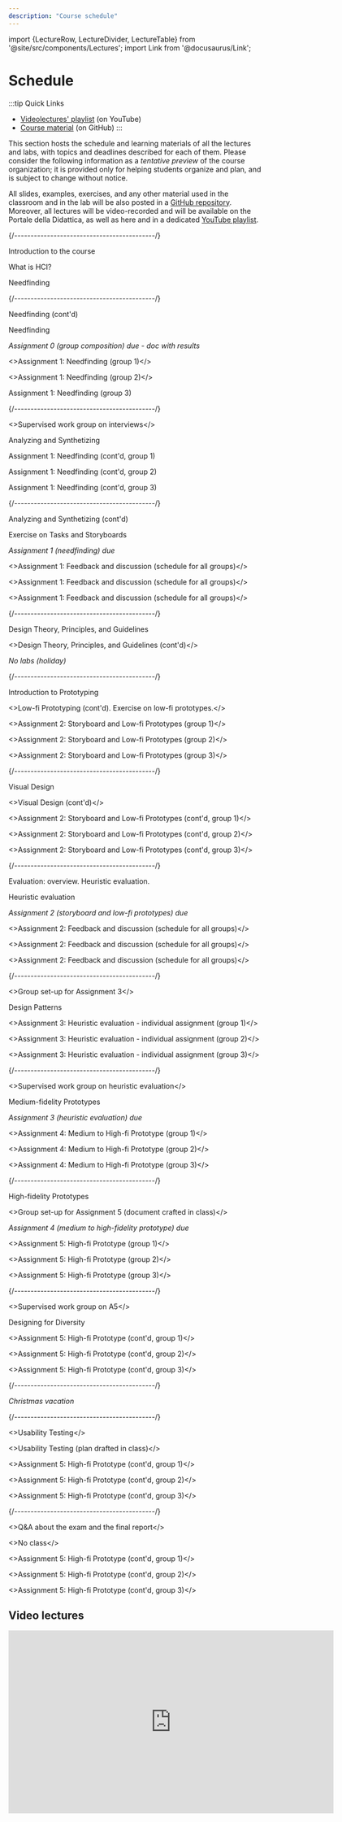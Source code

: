 ```yaml
---
description: "Course schedule"
---
```


import {LectureRow, LectureDivider, LectureTable} from '@site/src/components/Lectures';
import Link from '@docusaurus/Link';


# Schedule

:::tip Quick Links
* [Videolectures' playlist](https://www.youtube.com/playlist?list=PLs7DWGc_wmwRwGT5u9W9TKenphrJKtDss) (on YouTube)
* [Course material](https://github.com/polito-hci-2023/materials) (on GitHub)
:::

This section hosts the schedule and learning materials of all the lectures and labs, with topics and deadlines described for each of them. Please consider the following information as a _tentative preview_ of the course organization; it is provided only for helping students organize and plan, and is subject to change without notice.

All slides, examples, exercises, and any other material used in the classroom and in the lab will be also posted in a [GitHub repository](https://github.com/polito-hci-2023/materials). Moreover, all lectures will be video-recorded and will be available on the Portale della Didattica, as well as here and in a dedicated [YouTube playlist](https://www.youtube.com/playlist?list=PLs7DWGc_wmwRwGT5u9W9TKenphrJKtDss).

<LectureTable defaultTeacher="Luigi De Russis" defaultType="Lecture" showMaterial={false} language='EN'>

<LectureDivider topic='Week 01'/>{/*-------------------------------------------*/}

<LectureRow
    date="02/10/2023" time="14:30-16:00"
    video="https://youtu.be/S6_VuAk8taA"
    >
    <Link to="https://polito-hci-2023.github.io/materials/slides/00-intro.pdf" title="Course introduction slides in PDF">Introduction to the course</Link>
</LectureRow>

<LectureRow 
    date="03/10/2023" time="17:30-19:00"
    video="https://youtu.be/wWwFxNahoTA"
    >
    <Link to="https://polito-hci-2023.github.io/materials/slides/01-whatisHCI.pdf" title="Slides on introduction to HCI in PDF">What is HCI?</Link>
</LectureRow>

<LectureRow
    date="04/10/2023" time="13:00-14:30"
    video="https://youtu.be/9_OdwSfnElM"
    >
    <Link to="https://polito-hci-2023.github.io/materials/slides/02-needfinding.pdf" title="Needfinding slides in PDF">Needfinding</Link>
</LectureRow>

<LectureDivider topic='Week 02'/>{/*-------------------------------------------*/}

<LectureRow
    date="09/10/2023" time="14:30-16:00"
    video="https://youtu.be/wu4ASikBZZ8"
    >
    <span>Needfinding (cont'd)</span>
</LectureRow>

<LectureRow 
    date="10/10/2023" time="17:30-19:00" type="Exercise"
    video="https://youtu.be/uynZynu7EKE"
    >
    <Link to="https://polito-hci-2023.github.io/materials/slides/02b-needfinding-exercise.pdf" title="Exercise on needfinding">Needfinding</Link>
</LectureRow>

<LectureRow variant='success'
    date="10/10/2023" time="EOD" type="" teacher=""
    >
    <em>Assignment 0 (group composition) due - <Link to="https://docs.google.com/spreadsheets/d/1onS_mR75WWrs4NwDaIapE9KAfhRxd1jm8KXIem5h_nY" title="Groups-Themes match">doc with results</Link></em>
</LectureRow>

<LectureRow 
    date="11/10/2023" time="13:00-14:30" type="Lab" teacher="Alberto Monge Roffarello"
    >
    <><Link to="https://polito-hci-2023.github.io/materials/assignments/A1-needfinding.pdf" title="First assignment">Assignment 1: Needfinding</Link> (<Link to="https://docs.google.com/spreadsheets/d/1onS_mR75WWrs4NwDaIapE9KAfhRxd1jm8KXIem5h_nY" title="Groups-Themes match">group 1</Link>)</>
</LectureRow>

<LectureRow 
    date="11/10/2023" time="14:30-16:00" type="Lab" 
    >
    <><Link to="https://polito-hci-2023.github.io/materials/assignments/A1-needfinding.pdf" title="First assignment">Assignment 1: Needfinding</Link> (<Link to="https://docs.google.com/spreadsheets/d/1onS_mR75WWrs4NwDaIapE9KAfhRxd1jm8KXIem5h_nY" title="Groups-Themes match">group 2</Link>)</>
</LectureRow>

<LectureRow 
    date="11/10/2023" time="16:00-17:30" type="Lab" teacher="Tommaso Calò"
    ><Link to="https://polito-hci-2023.github.io/materials/assignments/A1-needfinding.pdf" title="First assignment">Assignment 1: Needfinding</Link> (<Link to="https://docs.google.com/spreadsheets/d/1onS_mR75WWrs4NwDaIapE9KAfhRxd1jm8KXIem5h_nY" title="Groups-Themes match">group 3</Link>)</LectureRow>

<LectureDivider topic='Week 03'/>{/*-------------------------------------------*/}

<LectureRow
    date="16/10/2023" time="14:30-16:00" type="Exercise"
    >
    <>Supervised work group on interviews</>
</LectureRow>

<LectureRow 
    date="17/10/2023" time="17:30-19:00"
    video="https://youtu.be/FAj3r1CTtkI"
    >
    <Link to="https://polito-hci-2023.github.io/materials/slides/03-analyzing.pdf" title="Task analysis, scenarios, and storyboards (PDF)">Analyzing and Synthetizing</Link>
</LectureRow>

<LectureRow 
    date="18/10/2023" time="13:00-14:30" type="Lab" teacher="Alberto Monge Roffarello"
    >Assignment 1: Needfinding (cont'd, group 1)</LectureRow>

<LectureRow 
    date="18/10/2023" time="14:30-16:00" type="Lab" teacher="Alberto Monge Roffarello"
    >Assignment 1: Needfinding (cont'd, group 2)</LectureRow>

<LectureRow 
    date="18/10/2023" time="16:00-17:30" type="Lab" teacher="Tommaso Calò"
    >Assignment 1: Needfinding (cont'd, group 3)</LectureRow>

<LectureDivider topic='Week 04'/>{/*-------------------------------------------*/}

<LectureRow
    date="23/10/2023" time="14:30-16:00"
    video="https://youtu.be/vpZgjmfiSPQ"
    >Analyzing and Synthetizing (cont'd)</LectureRow>

<LectureRow 
    date="24/10/2023" time="17:30-19:00" type="Exercise"
    video="https://youtu.be/OsPlTPsB2Oo"
    >
    <Link to="https://polito-hci-2023.github.io/materials/slides/03b-analyzing-exercise.pdf" title="Exercise on tasks and storyboards (PDF)">Exercise on Tasks and Storyboards</Link>
</LectureRow>

<LectureRow variant="success" date="24/10/2023" time="EOD" teacher="" type="">
    <em>Assignment 1 (needfinding) due</em>
</LectureRow>

<LectureRow 
    date="25/10/2023" time="13:00-14:30" type="Lab" teacher="All"
    >
    <>Assignment 1: Feedback and discussion (<Link to="https://docs.google.com/spreadsheets/d/1NngPG8eniNBA2pFE4qbOaYt1zSBjm6HF8UrwcEfHo_w" title="Schedule for the feedback session">schedule for all groups</Link>)</>
</LectureRow>

<LectureRow 
    date="25/10/2023" time="14:30-16:00" type="Lab" teacher="All"
    >
    <>Assignment 1: Feedback and discussion (<Link to="https://docs.google.com/spreadsheets/d/1NngPG8eniNBA2pFE4qbOaYt1zSBjm6HF8UrwcEfHo_w" title="Schedule for the feedback session">schedule for all groups</Link>)</>
</LectureRow>

<LectureRow 
    date="25/10/2023" time="16:00-17:30" type="Lab" teacher="All"
    >
    <>Assignment 1: Feedback and discussion (<Link to="https://docs.google.com/spreadsheets/d/1NngPG8eniNBA2pFE4qbOaYt1zSBjm6HF8UrwcEfHo_w" title="Schedule for the feedback session">schedule for all groups</Link>)</>
</LectureRow>

<LectureDivider topic='Week 05'/>{/*-------------------------------------------*/}

<LectureRow
    date="30/10/2023" time="14:30-16:00"
    video="https://youtu.be/q92i5Z-uiuI"
    >
    <Link to="https://polito-hci-2023.github.io/materials/slides/04-design-principles.pdf" title="Design theories, principles, and guidelines (PDF)">Design Theory, Principles, and Guidelines</Link>
</LectureRow>

<LectureRow 
    date="31/10/2023" time="17:30-19:00"
    video="https://youtu.be/X01UHPrYTAs"
    >
    <>Design Theory, Principles, and Guidelines (cont'd)</>
</LectureRow>

<LectureRow date="01/11/2023" variant="warning" type="" teacher=""
    >
    <em>No labs (holiday)</em>
</LectureRow>

<LectureDivider topic='Week 06'/>{/*-------------------------------------------*/}

<LectureRow
    date="06/11/2023" time="14:30-16:00"
    video="https://youtu.be/Fp8LKOxVI5s"
    >
    <Link to="https://polito-hci-2023.github.io/materials/slides/05-low-fi-prototypes.pdf" title="Prototyping">Introduction to Prototyping</Link>
</LectureRow>

<LectureRow 
    date="07/11/2023" time="17:30-19:00" type="Exercise"
    video="https://youtu.be/8ZqCF5ud4z4"
    >
    <>Low-fi Prototyping (cont'd). <Link to="https://polito-hci-2023.github.io/materials/slides/05b-low-fi-prototypes-exercise.pdf" title="Critique of low-fi prototypes">Exercise on low-fi prototypes</Link>.</>
</LectureRow>

<LectureRow 
    date="08/11/2023" time="13:00-14:30" type="Lab" teacher="Alberto Monge Roffarello"
    >
    <><Link to="https://polito-hci-2023.github.io/materials/assignments/A2-storyboard-paper-prototypes.pdf" title="Second assignment">Assignment 2: Storyboard and Low-fi Prototypes</Link> (group 1)</>
</LectureRow>

<LectureRow 
    date="08/11/2023" time="14:30-16:00" type="Lab" teacher="Luigi De Russis"
    >
    <><Link to="https://polito-hci-2023.github.io/materials/assignments/A2-storyboard-paper-prototypes.pdf" title="Second assignment">Assignment 2: Storyboard and Low-fi Prototypes</Link> (group 2)</>
</LectureRow>

<LectureRow 
    date="08/11/2023" time="16:00-17:30" type="Lab" teacher="Tommaso Calò"
    >
    <><Link to="https://polito-hci-2023.github.io/materials/assignments/A2-storyboard-paper-prototypes.pdf" title="Second assignment">Assignment 2: Storyboard and Low-fi Prototypes</Link> (group 3)</>
</LectureRow>

<LectureDivider topic='Week 07'/>{/*-------------------------------------------*/}

<LectureRow
    date="13/11/2023" time="14:30-16:00"
    video="https://youtu.be/R5C_xz_lZtA"
    >
    <Link to="https://polito-hci-2023.github.io/materials/slides/06-visualdesign.pdf" title="Visual design and navigation">Visual Design</Link>
</LectureRow>

<LectureRow 
    date="14/11/2023" time="17:30-19:00"
    video="https://youtu.be/JrBcXjsqmmo"
    >
    <>Visual Design (cont'd)</>
</LectureRow>

<LectureRow 
    date="15/11/2023" time="13:00-14:30" type="Lab" teacher="Alberto Monge Roffarello"
    >
    <>Assignment 2: Storyboard and Low-fi Prototypes (cont'd, group 1)</>
</LectureRow>

<LectureRow 
    date="15/11/2023" time="14:30-16:00" type="Lab" teacher="Luigi De Russis"
    >
    <>Assignment 2: Storyboard and Low-fi Prototypes (cont'd, group 2)</>
</LectureRow>

<LectureRow 
    date="15/11/2023" time="16:00-17:30" type="Lab" teacher="Tommaso Calò"
    >
    <>Assignment 2: Storyboard and Low-fi Prototypes (cont'd, group 3)</>
</LectureRow>

<LectureDivider topic='Week 08'/>{/*-------------------------------------------*/}

<LectureRow
    date="20/11/2023" time="14:30-16:00" 
    video="https://youtu.be/xQQ3f9DV5Lo"
    teacher="Alberto Monge Roffarello"
    >
    <Link to="https://polito-hci-2023.github.io/materials/slides/07-heuristic-evaluation.pdf" title="Evaluation: Introduction and Heuristics">Evaluation: overview. Heuristic evaluation.</Link>
</LectureRow>

<LectureRow 
    date="21/11/2023" time="17:30-19:00"
    video="https://youtu.be/PwfQyt2ASwo"
    type="Exercise" teacher="Alberto Monge Roffarello"
    >
    <Link to="https://polito-hci-2023.github.io/materials/slides/07b-heuristic-evaluation-exercise.pdf" title="Exercise on Heuristic Evaluation">Heuristic evaluation</Link>
</LectureRow>

<LectureRow variant="success" date="21/11/2023" time="EOD" teacher="" type="">
    <em>Assignment 2 (storyboard and low-fi prototypes) due</em>
</LectureRow>

<LectureRow 
    date="22/11/2023" time="13:00-14:30" type="Lab" teacher="All"
    >
    <>Assignment 2: Feedback and discussion (<Link to="https://docs.google.com/spreadsheets/d/1W5maJ0hBiGLfgS_EttpQQM7CYw0moe1t9BIubdS7o5Y">schedule for all groups</Link>)</>
</LectureRow>

<LectureRow 
    date="22/11/2023" time="14:30-16:00" type="Lab" teacher="All"
    >
    <>Assignment 2: Feedback and discussion (<Link to="https://docs.google.com/spreadsheets/d/1W5maJ0hBiGLfgS_EttpQQM7CYw0moe1t9BIubdS7o5Y">schedule for all groups</Link>)</>
</LectureRow>

<LectureRow 
    date="22/11/2023" time="16:00-17:30" type="Lab" teacher="All"
    >
    <>Assignment 2: Feedback and discussion (<Link to="https://docs.google.com/spreadsheets/d/1W5maJ0hBiGLfgS_EttpQQM7CYw0moe1t9BIubdS7o5Y">schedule for all groups</Link>)</>
</LectureRow>

<LectureDivider topic='Week 09'/>{/*-------------------------------------------*/}

<LectureRow
    date="27/11/2023" time="14:30-16:00" type="Exercise" teacher="Alberto Monge Roffarello"
    >
    <>Group set-up for Assignment 3</>
</LectureRow>

<LectureRow 
    date="28/11/2023" time="17:30-19:00" teacher="Alberto Monge Roffarello"
    video="https://youtu.be/KWKWM-7V8to"
    >
    <Link to="https://polito-hci-2023.github.io/materials/slides/08-design-patterns.pdf" title="Design Patterns">Design Patterns</Link>
</LectureRow>

<LectureRow 
    date="29/11/2023" time="13:00-14:30" type="Lab" teacher="Alberto Monge Roffarello"
    >
    <><Link to="https://polito-hci-2023.github.io/materials/assignments/A3-heuristic-evaluation.pdf" title="Third assignment">Assignment 3: Heuristic evaluation - individual assignment</Link> (group 1)</>
</LectureRow>

<LectureRow 
    date="29/11/2023" time="14:30-16:00" type="Lab" teacher="Alberto Monge Roffarello"
    >
    <><Link to="https://polito-hci-2023.github.io/materials/assignments/A3-heuristic-evaluation.pdf" title="Third assignment">Assignment 3: Heuristic evaluation - individual assignment</Link> (group 2)</>
</LectureRow>

<LectureRow 
    date="29/11/2023" time="16:00-17:30" type="Lab" teacher="Tommaso Calò"
    >
    <><Link to="https://polito-hci-2023.github.io/materials/assignments/A3-heuristic-evaluation.pdf" title="Third assignment">Assignment 3: Heuristic evaluation - individual assignment</Link> (group 3)</>
</LectureRow>

<LectureDivider topic='Week 10'/>{/*-------------------------------------------*/}

<LectureRow
    date="04/12/2023" time="14:30-16:00" type="Exercise" teacher="Tommaso Calò"
    >
    <>Supervised work group on heuristic evaluation</>
</LectureRow>

<LectureRow 
    date="05/12/2023" time="17:30-19:00" teacher="Alberto Monge Roffarello"
    video="https://youtu.be/Zv-fkhRltIw"
    >
      <Link to="https://polito-hci-2023.github.io/materials/slides/09-mid-fi-prototypes.pdf" title="Medium fidelity prototypes">Medium-fidelity Prototypes</Link>
</LectureRow>

<LectureRow variant="success" date="05/12/2023" time="EOD" teacher="" type="">
    <em>Assignment 3 (heuristic evaluation) due</em>
</LectureRow>

<LectureRow 
    date="06/12/2023" time="13:00-14:30" type="Lab" teacher="Alberto Monge Roffarello"
    >
    <><Link to="https://polito-hci-2023.github.io/materials/assignments/A4-mid-to-hi-fidelity.pdf" title="Fourth assignment">Assignment 4: Medium to High-fi Prototype</Link> (group 1)</>
</LectureRow>

<LectureRow 
    date="06/12/2023" time="14:30-16:00" type="Lab" teacher="Alberto Monge Roffarello"
    >
    <><Link to="https://polito-hci-2023.github.io/materials/assignments/A4-mid-to-hi-fidelity.pdf" title="Fourth assignment">Assignment 4: Medium to High-fi Prototype</Link> (group 2)</>
</LectureRow>

<LectureRow 
    date="06/12/2023" time="16:00-17:30" type="Lab" teacher="Tommaso Calò"
    >
    <><Link to="https://polito-hci-2023.github.io/materials/assignments/A4-mid-to-hi-fidelity.pdf" title="Fourth assignment">Assignment 4: Medium to High-fi Prototype</Link> (group 3)</>
</LectureRow>

<LectureDivider topic='Week 11'/>{/*-------------------------------------------*/}

<LectureRow
    date="11/12/2023" time="14:30-16:00"
    video="https://youtu.be/4u3bjH1CQ_U"
    >
     <Link to="https://polito-hci-2023.github.io/materials/slides/10-hi-fi-prototypes.pdf" title="High fidelity prototypes">High-fidelity Prototypes</Link>
</LectureRow>

<LectureRow 
    date="12/12/2023" time="17:30-19:00" type="Exercise"
    >
    <>Group set-up for Assignment 5 (<Link to="https://polito-hci-2023.github.io/materials/slides/10a-tech-choices.pdf" title="Options for implementing the hi-fi prototypes">document crafted in class</Link>)</>
</LectureRow>

<LectureRow variant="success" date="12/12/2023" time="EOD" teacher="" type="">
    <em>Assignment 4 (medium to high-fidelity prototype) due</em>
</LectureRow>

<LectureRow 
    date="13/12/2023" time="13:00-14:30" type="Lab" teacher="Alberto Monge Roffarello"
    >
    <><Link to="https://polito-hci-2023.github.io/materials/assignments/A5-high-fidelity-prototype.pdf" title="Fifth assignment">Assignment 5: High-fi Prototype</Link> (group 1)</>
</LectureRow>

<LectureRow 
    date="13/12/2023" time="14:30-16:00" type="Lab"
    >
    <><Link to="https://polito-hci-2023.github.io/materials/assignments/A5-high-fidelity-prototype.pdf" title="Fifth assignment">Assignment 5: High-fi Prototype</Link> (group 2)</>
</LectureRow>

<LectureRow 
    date="13/12/2023" time="16:00-17:30" type="Lab" teacher="Tommaso Calò"
    >
    <><Link to="https://polito-hci-2023.github.io/materials/assignments/A5-high-fidelity-prototype.pdf" title="Fifth assignment">Assignment 5: High-fi Prototype</Link> (group 3)</>
</LectureRow>

<LectureDivider topic='Week 12'/>{/*-------------------------------------------*/}

<LectureRow
    date="18/12/2023" time="14:30-16:00" teacher="Alberto Monge Roffarello"
    >
    <>Supervised work group on A5</>
</LectureRow>

<LectureRow 
    date="19/12/2023" time="17:30-19:00"
    video="https://youtu.be/o7P2PCKzous"
    >
    <Link to="https://polito-hci-2023.github.io/materials/slides/11-designing-diversity.pdf" title="Inclusive and universal design">Designing for Diversity</Link>
</LectureRow>

<LectureRow 
    date="20/12/2023" time="13:00-14:30" type="Lab" teacher="Alberto Monge Roffarello"
    >
    <>Assignment 5: High-fi Prototype (cont'd, group 1)</>
</LectureRow>

<LectureRow 
    date="20/12/2023" time="14:30-16:00" type="Lab"
    >
    <>Assignment 5: High-fi Prototype (cont'd, group 2)</>
</LectureRow>

<LectureRow 
    date="20/12/2023" time="16:00-17:30" type="Lab" teacher="Tommaso Calò"
    >
    <>Assignment 5: High-fi Prototype (cont'd, group 3)</>
</LectureRow>

<LectureDivider />{/*-------------------------------------------*/}

<LectureRow variant="warning" teacher="" type="">
    <em>Christmas vacation</em>
</LectureRow>

<LectureDivider topic='Week 13'/>{/*-------------------------------------------*/}

<LectureRow
    date="08/01/2024" time="14:30-16:00"
    >
    <>Usability Testing</>
</LectureRow>

<LectureRow 
    date="09/01/2024" time="17:30-19:00" type="Exercise"
    >
    <>Usability Testing (plan drafted in class)</>
</LectureRow>

<LectureRow 
    date="10/01/2024" time="13:00-14:30" type="Lab" teacher="Luigi De Russis"
    >
    <>Assignment 5: High-fi Prototype (cont'd, group 1)</>
</LectureRow>

<LectureRow 
    date="10/01/2024" time="14:30-16:00" type="Lab"
    >
    <>Assignment 5: High-fi Prototype (cont'd, group 2)</>
</LectureRow>

<LectureRow 
    date="10/01/2024" time="16:00-17:30" type="Lab" teacher="Tommaso Calò"
    >
    <>Assignment 5: High-fi Prototype (cont'd, group 3)</>
</LectureRow>

<LectureDivider topic='Week 14'/>{/*-------------------------------------------*/}

<LectureRow
    date="15/01/2024" time="14:30-16:00"
    >
    <>Q&A about the exam and the final report</>
</LectureRow>

<LectureRow 
    date="16/01/2024" time="17:30-19:00" type="" variant="warning"
    >
    <>No class</>
</LectureRow>

<LectureRow 
    date="17/01/2024" time="13:00-14:30" type="Lab"
    >
    <>Assignment 5: High-fi Prototype (cont'd, group 1)</>
</LectureRow>

<LectureRow 
    date="17/01/2024" time="14:30-16:00" type="Lab"
    >
    <>Assignment 5: High-fi Prototype (cont'd, group 2)</>
</LectureRow>

<LectureRow 
    date="17/01/2024" time="16:00-17:30" type="Lab" teacher="Tommaso Calò"
    >
    <>Assignment 5: High-fi Prototype (cont'd, group 3)</>
</LectureRow>

</LectureTable>

## Video lectures
<iframe width="640" height="360" src="https://www.youtube-nocookie.com/embed/videoseries?si=5A1NPTqfKzq99Xnv&amp;list=PLs7DWGc_wmwRwGT5u9W9TKenphrJKtDss" title="YouTube video player" frameborder="0" allow="accelerometer; autoplay; clipboard-write; encrypted-media; gyroscope; picture-in-picture; web-share" allowfullscreen></iframe>

